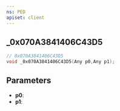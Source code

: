 ```yaml
---
ns: PED
apiset: client
---
```

## _0x070A3841406C43D5

```c
// 0x070A3841406C43D5
void _0x070A3841406C43D5(Any p0,Any p1);
```


## Parameters
* **p0**:
* **p1**: